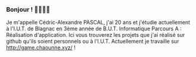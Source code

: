 ### Bonjour ! 👋👋👋👋

Je m'appelle Cédric-Alexandre PASCAL, j'ai 20 ans et j'étudie actuellement à l'I.U.T. de Blagnac en 3ème année de B.U.T. Informatique Parcours A : Réalisation d'application. Ici vous trouverez les projets que j'ai réalisé sur github qu'ils soient personnels ou à l'I.U.T.
Actuellement je travaille sur http://game.chaounne.xyz/ !


<!--
**Chaounne/Chaounne** is a ✨ _special_ ✨ repository because its `README.md` (this file) appears on your GitHub profile.

Here are some ideas to get you started:

- 🔭 I’m currently working on ...
- 🌱 I’m currently learning ...
- 👯 I’m looking to collaborate on ...
- 🤔 I’m looking for help with ...
- 💬 Ask me about ...
- 📫 How to reach me: ...
- 😄 Pronouns: ...
- ⚡ Fun fact: ...
-->
